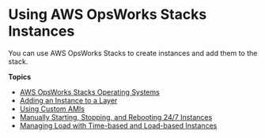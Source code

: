 # Using AWS OpsWorks Stacks Instances<a name="workinginstances-opsworks"></a>

You can use AWS OpsWorks Stacks to create instances and add them to the stack\.

**Topics**
+ [AWS OpsWorks Stacks Operating Systems](workinginstances-os.md)
+ [Adding an Instance to a Layer](workinginstances-add.md)
+ [Using Custom AMIs](workinginstances-custom-ami.md)
+ [Manually Starting, Stopping, and Rebooting 24/7 Instances](workinginstances-starting.md)
+ [Managing Load with Time\-based and Load\-based Instances](workinginstances-autoscaling.md)